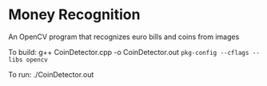 # Money Recognition
An OpenCV program that recognizes euro bills and coins from images

To build:
g++ CoinDetector.cpp -o CoinDetector.out `pkg-config --cflags --libs opencv`

To run:
./CoinDetector.out <image>